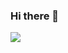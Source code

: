 ### Hi there 👋

<a href="">
  <img src="https://github-readme-stats.vercel.app/api?username=onlyjot&show_icons=truef"/>
</a>
